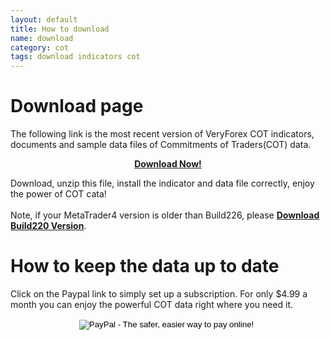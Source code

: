 ```yaml
---
layout: default
title: How to download
name: download
category: cot
tags: download indicators cot
---
```


Download page
=======================================

The following link is the most recent version of VeryForex COT indicators, documents and sample data files of Commitments of Traders(COT) data.

[**<center>Download Now!</center>**](/cot/download/COT_VeryForex_Build226.zip)

Download, unzip this file, install the indicator and data file correctly, enjoy the power of COT cata!<br><br>
Note, if your MetaTrader4 version is older than Build226, please 
[**Download Build220 Version**](/cot/download/COT_VeryForex.zip).

How to keep the data up to date
=======================================

Click on the Paypal link to simply set up a subscription. For only $4.99 a month you can enjoy the powerful COT data right where you need it. 


<center>
<form action="https://www.paypal.com/cgi-bin/webscr" method="post">
<input type="hidden" name="cmd" value="_s-xclick">
<input type="hidden" name="hosted_button_id" value="7279035">
<input type="image" src="https://www.paypal.com/en_US/i/btn/x-click-but20.gif" border="0" name="submit" alt="PayPal - The safer, easier way to pay online!">
<img alt="" border="0" src="https://www.paypal.com/en_US/i/scr/pixel.gif" width="1" height="1">
</form>
</center>
